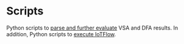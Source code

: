 # Scripts

Python scripts to [parse and further evaluate](evaluation/) VSA and DFA results. In addition, Python scripts to [execute IoTFlow](run).
